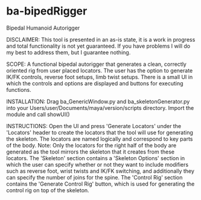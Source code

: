 # ba-bipedRigger
Bipedal Humanoid Autorigger

DISCLAIMER: This tool is presented in an as-is state, it is a work in progress and total functionality is not yet guaranteed. If you have problems I will do my best to address them, but I guarantee nothing.

SCOPE: 
A functional bipedal autorigger that generates a clean, correctly oriented rig from user placed locators. The user has the option to generate IK/FK controls, reverse foot setups, limb twist setups.
There is a small UI in which the controls and options are displayed and buttons for executing functions.

INSTALLATION: 
Drag ba_GenericWindow.py and ba_skeletonGenerator.py into your Users/user/Documents/maya/version/scripts directory. Import the module and call showUI()

INSTRUCTIONS:
Open the UI and press 'Generate Locators' under the 'Locators' header to create the locators that the tool will use for generating the skeleton. The locators are named logically and correspond to key parts of the body.
Note: Only the locators for the right half of the body are generated as the tool mirrors the skeleton that it creates from these locators.
The 'Skeleton' section contains a 'Skeleton Options' section in which the user can specify whether or not they want to include modifiers such as reverse foot, wrist twists and IK/FK switching, and additionally they can specify the number of joins for the spine.
The 'Control Rig' section contains the 'Generate Control Rig' button, which is used for generating the control rig on top of the skeleton.
